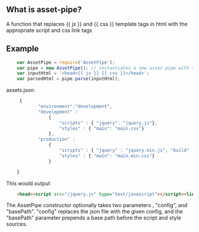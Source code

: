 ## What is asset-pipe?

A function that replaces {{ js }} and {{ css }} template tags in html with the appropriate script and css link tags

## Example

``` javascript
    var AssetPipe = require('AssetPipe');
    var pipe = new AssetPipe(); // instantiates a new asset pipe with scripts and styles loaded from the assets.json file
    var inputHtml = '<head>{{ js }} {{ css }}</head>';
    var parsedHtml = pipe.parse(inputHtml);
```
assets.json:
``` javascript
     {
            "environment":"development", 
            "development" :
                {   
                    "scripts" : { "jquery": "jquery.js"}, 
                    "styles" : { "main": "main.css"}
                },
            "production" : 
                {
                    "scripts" : { "jquery" : "jquery.min.js", "build" : "app/build.js" },
                    "styles" : { "main": "main.min.css"}
                }

    }
```

This would output 

``` html
    <head><script src="/jquery.js" type="text/javascript"></script><link href="/main.css" rel="stylesheet" /></head>
```


The AssetPipe constructor optionally takes two parameters , "config", and "basePath". "config" replaces the json file with the given config, and the "basePath" parameter prepends a base path before the script and style sources.

